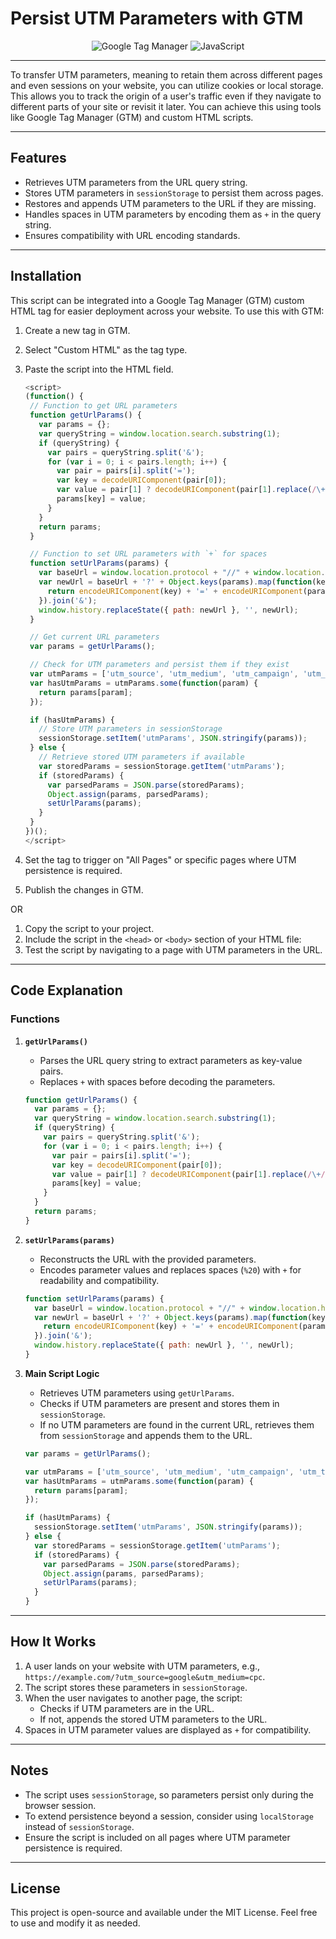 

# Persist UTM Parameters with GTM

<div align="center">
  <img src="https://img.shields.io/badge/Google%20Tag%20Manager-246FDB.svg?style=for-the-badge&logo=Google-Tag-Manager&logoColor=white" alt="Google Tag Manager" />
  <img src="https://img.shields.io/badge/JavaScript-F7DF1E?style=for-the-badge&logo=javascript&logoColor=black" alt="JavaScript" />
</div>

---
To transfer UTM parameters, meaning to retain them across different pages and even sessions on your website, you can utilize cookies or local storage. This allows you to track the origin of a user's traffic even if they navigate to different parts of your site or revisit it later. You can achieve this using tools like Google Tag Manager (GTM) and custom HTML scripts.

---

## Features

- Retrieves UTM parameters from the URL query string.
- Stores UTM parameters in `sessionStorage` to persist them across pages.
- Restores and appends UTM parameters to the URL if they are missing.
- Handles spaces in UTM parameters by encoding them as `+` in the query string.
- Ensures compatibility with URL encoding standards.

---

## Installation

This script can be integrated into a Google Tag Manager (GTM) custom HTML tag for easier deployment across your website. To use this with GTM:

1. Create a new tag in GTM.
2. Select "Custom HTML" as the tag type.
3. Paste the script into the HTML field.
   ```javascript
   <script>
   (function() {
    // Function to get URL parameters
    function getUrlParams() {
      var params = {};
      var queryString = window.location.search.substring(1);
      if (queryString) {
        var pairs = queryString.split('&');
        for (var i = 0; i < pairs.length; i++) {
          var pair = pairs[i].split('=');
          var key = decodeURIComponent(pair[0]);
          var value = pair[1] ? decodeURIComponent(pair[1].replace(/\+/g, ' ')) : ''; // Handle + as space
          params[key] = value;
        }
      }
      return params;
    }

    // Function to set URL parameters with `+` for spaces
    function setUrlParams(params) {
      var baseUrl = window.location.protocol + "//" + window.location.host + window.location.pathname;
      var newUrl = baseUrl + '?' + Object.keys(params).map(function(key) {
        return encodeURIComponent(key) + '=' + encodeURIComponent(params[key]).replace(/%20/g, '+'); // Replace %20 with +
      }).join('&');
      window.history.replaceState({ path: newUrl }, '', newUrl);
    }

    // Get current URL parameters
    var params = getUrlParams();

    // Check for UTM parameters and persist them if they exist
    var utmParams = ['utm_source', 'utm_medium', 'utm_campaign', 'utm_term', 'utm_content', 'fbclid', 'gclid'];
    var hasUtmParams = utmParams.some(function(param) {
      return params[param];
    });

    if (hasUtmParams) {
      // Store UTM parameters in sessionStorage
      sessionStorage.setItem('utmParams', JSON.stringify(params));
    } else {
      // Retrieve stored UTM parameters if available
      var storedParams = sessionStorage.getItem('utmParams');
      if (storedParams) {
        var parsedParams = JSON.parse(storedParams);
        Object.assign(params, parsedParams);
        setUrlParams(params);
      }
    }
   })();
   </script>
   ```
   
5. Set the tag to trigger on "All Pages" or specific pages where UTM persistence is required.
6. Publish the changes in GTM.

OR

1. Copy the script to your project.
2. Include the script in the `<head>` or `<body>` section of your HTML file:
3. Test the script by navigating to a page with UTM parameters in the URL.

---
## Code Explanation

### Functions

1. **`getUrlParams()`**
   - Parses the URL query string to extract parameters as key-value pairs.
   - Replaces `+` with spaces before decoding the parameters.

   ```javascript
   function getUrlParams() {
     var params = {};
     var queryString = window.location.search.substring(1);
     if (queryString) {
       var pairs = queryString.split('&');
       for (var i = 0; i < pairs.length; i++) {
         var pair = pairs[i].split('=');
         var key = decodeURIComponent(pair[0]);
         var value = pair[1] ? decodeURIComponent(pair[1].replace(/\+/g, ' ')) : '';
         params[key] = value;
       }
     }
     return params;
   }
   ```

2. **`setUrlParams(params)`**
   - Reconstructs the URL with the provided parameters.
   - Encodes parameter values and replaces spaces (`%20`) with `+` for readability and compatibility.

   ```javascript
   function setUrlParams(params) {
     var baseUrl = window.location.protocol + "//" + window.location.host + window.location.pathname;
     var newUrl = baseUrl + '?' + Object.keys(params).map(function(key) {
       return encodeURIComponent(key) + '=' + encodeURIComponent(params[key]).replace(/%20/g, '+');
     }).join('&');
     window.history.replaceState({ path: newUrl }, '', newUrl);
   }
   ```

3. **Main Script Logic**
   - Retrieves UTM parameters using `getUrlParams`.
   - Checks if UTM parameters are present and stores them in `sessionStorage`.
   - If no UTM parameters are found in the current URL, retrieves them from `sessionStorage` and appends them to the URL.

   ```javascript
   var params = getUrlParams();

   var utmParams = ['utm_source', 'utm_medium', 'utm_campaign', 'utm_term', 'utm_content', 'fbclid', 'gclid'];
   var hasUtmParams = utmParams.some(function(param) {
     return params[param];
   });

   if (hasUtmParams) {
     sessionStorage.setItem('utmParams', JSON.stringify(params));
   } else {
     var storedParams = sessionStorage.getItem('utmParams');
     if (storedParams) {
       var parsedParams = JSON.parse(storedParams);
       Object.assign(params, parsedParams);
       setUrlParams(params);
     }
   }
   ```

---

## How It Works

1. A user lands on your website with UTM parameters, e.g., `https://example.com/?utm_source=google&utm_medium=cpc`.
2. The script stores these parameters in `sessionStorage`.
3. When the user navigates to another page, the script:
   - Checks if UTM parameters are in the URL.
   - If not, appends the stored UTM parameters to the URL.
4. Spaces in UTM parameter values are displayed as `+` for compatibility.

---

## Notes

- The script uses `sessionStorage`, so parameters persist only during the browser session.
- To extend persistence beyond a session, consider using `localStorage` instead of `sessionStorage`.
- Ensure the script is included on all pages where UTM parameter persistence is required.

---

## License

This project is open-source and available under the MIT License. Feel free to use and modify it as needed.


